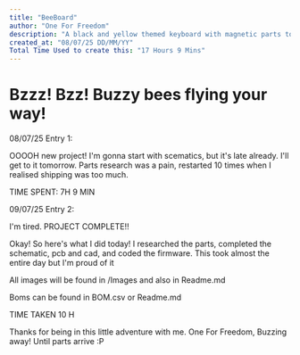 ```yaml
---
title: "BeeBoard"
author: "One For Freedom"
description: "A black and yellow themed keyboard with magnetic parts to connect with eachother!"
created_at: "08/07/25 DD/MM/YY"
Total Time Used to create this: "17 Hours 9 Mins"
---
```


# Bzzz! Bzz! Buzzy bees flying your way!

08/07/25
Entry 1:

OOOOH new project! I'm gonna start with scematics, but it's late already. I'll get to it tomorrow. Parts research was a pain, restarted 10 times when I realised shipping was too much.

TIME SPENT: 7H 9 MIN

09/07/25
Entry 2:

I'm tired.
PROJECT COMPLETE!!

Okay! So here's what I did today! I researched the parts, completed the schematic, pcb and cad, and coded the firmware. This took almost the entire day but I'm proud of it

All images will be found in /Images and also in Readme.md 

Boms can be found in BOM.csv or Readme.md

TIME TAKEN 10 H

Thanks for being in this little adventure with me. 
One For Freedom, Buzzing away!
Until parts arrive :P
